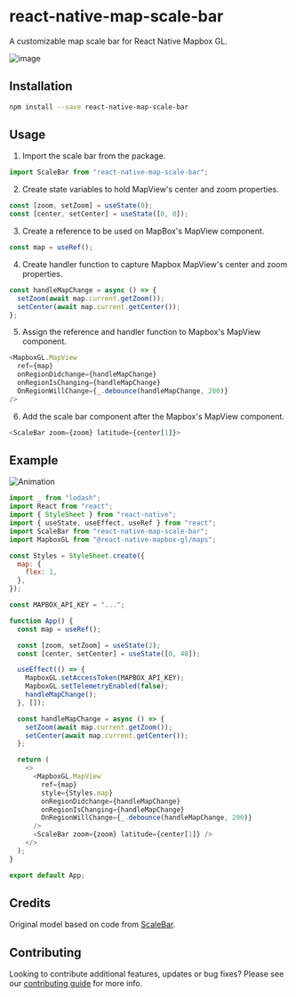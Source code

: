 # react-native-map-scale-bar

A customizable map scale bar for React Native Mapbox GL.

![image](https://user-images.githubusercontent.com/12175684/118427794-0893f600-b69c-11eb-92e3-bc50c41d04f7.png)

## Installation

```bash
npm install --save react-native-map-scale-bar
```

## Usage

1. Import the scale bar from the package.

```javascript
import ScaleBar from "react-native-map-scale-bar";
```

2. Create state variables to hold MapView's center and zoom properties.

```javascript
const [zoom, setZoom] = useState(0);
const [center, setCenter] = useState([0, 0]);
```

3. Create a reference to be used on MapBox's MapView component.

```javascript
const map = useRef();
```

4. Create handler function to capture Mapbox MapView's center and zoom properties.

```javascript
const handleMapChange = async () => {
  setZoom(await map.current.getZoom());
  setCenter(await map.current.getCenter());
};
```

5. Assign the reference and handler function to Mapbox's MapView component.

```javascript
<MapboxGL.MapView
  ref={map}
  onRegionDidchange={handleMapChange}
  onRegionIsChanging={handleMapChange}
  OnRegionWillChange={_.debounce(handleMapChange, 200)}
/>
```

6. Add the scale bar component after the Mapbox's MapView component.

```javascript
<ScaleBar zoom={zoom} latitude={center[1]}>
```

## Example

![Animation](https://user-images.githubusercontent.com/12175684/118429275-53633d00-b69f-11eb-8de2-b4076bc308de.gif)

```javascript
import _ from "lodash";
import React from "react";
import { StyleSheet } from "react-native";
import { useState, useEffect, useRef } from "react";
import ScaleBar from "react-native-map-scale-bar";
import MapboxGL from "@react-native-mapbox-gl/maps";

const Styles = StyleSheet.create({
  map: {
    flex: 1,
  },
});

const MAPBOX_API_KEY = "...";

function App() {
  const map = useRef();

  const [zoom, setZoom] = useState(2);
  const [center, setCenter] = useState([0, 48]);

  useEffect(() => {
    MapboxGL.setAccessToken(MAPBOX_API_KEY);
    MapboxGL.setTelemetryEnabled(false);
    handleMapChange();
  }, []);

  const handleMapChange = async () => {
    setZoom(await map.current.getZoom());
    setCenter(await map.current.getCenter());
  };

  return (
    <>
      <MapboxGL.MapView
        ref={map}
        style={Styles.map}
        onRegionDidchange={handleMapChange}
        onRegionIsChanging={handleMapChange}
        OnRegionWillChange={_.debounce(handleMapChange, 200)}
      />
      <ScaleBar zoom={zoom} latitude={center[1]} />
    </>
  );
}

export default App;
```

## Credits

Original model based on code from [ScaleBar](https://github.com/felixgourdeau/ScaleBar).

## Contributing

Looking to contribute additional features, updates or bug fixes? Please see our [contributing guide](/CONTRIBUTING.md) for more info.

